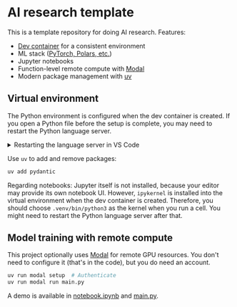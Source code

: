 # AI research template

This is a template repository for doing AI research. Features:

- [Dev container][dc] for a consistent environment
- ML stack ([PyTorch, Polars, etc.](pyproject.toml))
- Jupyter notebooks
- Function-level remote compute with [Modal]
- Modern package management with [uv]


## Virtual environment

The Python environment is configured when the dev container is created. If you open a Python file before the setup is complete, you may need to restart the Python language server.

<details>
    <summary>Restarting the language server in VS Code</summary>
    <ol>
        <li>Open a <code>.py</code> or <code>.ipynb</code> file</li>
        <li>Open the command pallette with <kbd>⇧</kbd><kbd>⌘</kbd><kbd>P</kbd> or <kbd>Ctrl</kbd><kbd>Shift</kbd><kbd>P</kbd></li>
        <li>Run <em>Python: Restart Language Server</em>.</li>
    </ol>
</details>

Use `uv` to add and remove packages:

```bash
uv add pydantic
```

Regarding notebooks: Jupyter itself is not installed, because your editor may provide its own notebook UI. However, `ipykernel` is installed into the virtual environment when the dev container is created. Therefore, you should choose `.venv/bin/python3` as the kernel when you run a cell. You might need to restart the Python language server after that.


## Model training with remote compute

This project optionally uses [Modal] for remote GPU resources. You don't need to configure it (that's in the code), but you do need an account.

```bash
uv run modal setup  # Authenticate
uv run modal run main.py
```

A demo is available in [notebook.ipynb](notebook.ipynb) and [main.py](main.py).


[dc]: https://containers.dev
[Modal]: https://modal.com
[uv]: https://astral.sh/uv
